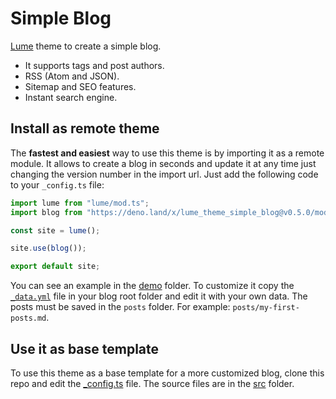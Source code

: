 # Simple Blog

[Lume](https://lume.land) theme to create a simple blog.

- It supports tags and post authors.
- RSS (Atom and JSON).
- Sitemap and SEO features.
- Instant search engine.

## Install as remote theme

The **fastest and easiest** way to use this theme is by importing it as a remote
module. It allows to create a blog in seconds and update it at any time just
changing the version number in the import url. Just add the following code to
your `_config.ts` file:

```ts
import lume from "lume/mod.ts";
import blog from "https://deno.land/x/lume_theme_simple_blog@v0.5.0/mod.ts";

const site = lume();

site.use(blog());

export default site;
```

You can see an example in the [demo](./demo) folder. To customize it copy the
[`_data.yml`](./src/_data.yml) file in your blog root folder and edit it with
your own data. The posts must be saved in the `posts` folder. For example:
`posts/my-first-posts.md`.

## Use it as base template

To use this theme as a base template for a more customized blog, clone this repo
and edit the [_config.ts](./_config.ts) file. The source files are in the
[src](./src/) folder.

